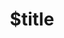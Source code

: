 ---
title: $title
second_title: Aspose.Finance for .NET API Reference
description: $description
type: docs
weight: $weight
url: /fa/net/$ref/
---